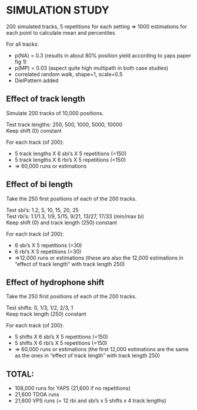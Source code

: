 # SIMULATION STUDY

200 simulated tracks, 5 repetitions for each setting => 1000 estimations for each point to calculate mean and percentiles

For all tracks: 
- p(NA) = 0.3 (results in about 80% position yield according to yaps paper fig 1)
- p(MP) = 0.03 (aspect quite high multipath in both case studies)
- correlated random walk, shape=1, scale=0.5
- DielPattern added

## Effect of track length
Simulate 200 tracks of 10,000 positions.

Test track lengths: 250, 500, 1000, 5000, 10000   
Keep shift (0) constant

For each track (of 200):
- 5 track lengths X 6 sbi’s X 5 repetitions (=150)
- 5 track lengths X 6 rbi’s X 5 repetitions (=150)
- => 60,000 runs or estimations

## Effect of bi length
Take the 250 first positions of each of the 200 tracks.

Test sbi’s: 1.2, 5, 10, 15, 20, 25   
Test rbi’s: 1.1/1.3, 1/9, 5/15, 9/21, 13/27, 17/33 (min/max bi)   
Keep shift (0) and track length (250) constant   


For each track (of 200):
- 6 sbi’s X 5 repetitions (=30)
- 6 rbi’s X 5 repetitions (=30)
- =>12,000 runs or estimations (these are also the 12,000 estimations in “effect of track length” with track length 250)

## Effect of hydrophone shift
Take the 250 first positions of each of the 200 tracks.

Test shifts: 0, 1/3, 1/2, 2/3, 1   
Keep track length (250) constant   

For each track (of 200):
- 5 shifts X 6 sbi’s X 5 repetitions (=150)
- 5 shifts X 6 rbi’s X 5 repetitions (=150)
- => 60,000 runs or estimations (the first 12,000 estimations are the same as the ones in “effect of track length” with track length 250)

## TOTAL:
- 108,000 runs for YAPS (21,600 if no repetitions)
- 21,600 TDOA runs
- 21,600 VPS runs (= 12 rbi and sbi’s x 5 shifts x 4 track lengths)

